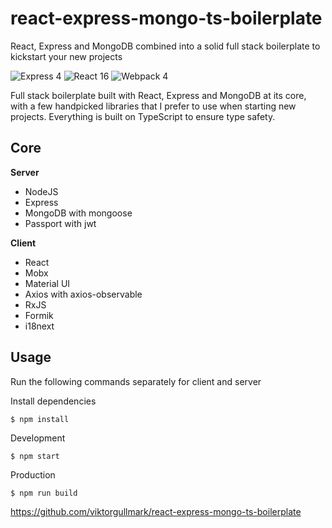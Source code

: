 # react-express-mongo-ts-boilerplate

React, Express and MongoDB combined into a solid full stack boilerplate to kickstart your new projects

![Express 4](https://img.shields.io/badge/express-4.17.x-green.svg)
![React 16](https://img.shields.io/badge/reactjs-16.13.x-green.svg)
![Webpack 4](https://img.shields.io/badge/webpack-4.44.x-green.svg)

Full stack boilerplate built with React, Express and MongoDB at its core, with a few handpicked libraries that I prefer to use when starting new projects. Everything is built on TypeScript to ensure type safety.

## Core

**Server**

- NodeJS
- Express
- MongoDB with mongoose
- Passport with jwt

**Client**

- React
- Mobx
- Material UI
- Axios with axios-observable
- RxJS
- Formik
- i18next

## Usage

Run the following commands separately for client and server

Install dependencies

```
$ npm install
```

Development

```
$ npm start
```

Production

```
$ npm run build
```

https://github.com/viktorgullmark/react-express-mongo-ts-boilerplate
